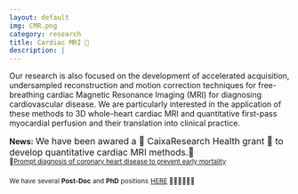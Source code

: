 ```yaml
---
layout: default
img: CMR.png
category: research
title: Cardiac MRI 🧲
description: |
---
```

  Our research is also focused on the development of accelerated acquisition, undersampled reconstruction and motion correction techniques for free-breathing cardiac Magnetic Resonance Imaging (MRI) for diagnosing cardiovascular disease. We are particularly interested in the application of these methods to 3D whole-heart cardiac MRI and quantitative first-pass myocardial perfusion and their translation into clinical practice.
 

**News:** <font size="3"> We have been awared a 🌟 CaixaResearch Health grant 🌟 to develop quantitative cardiac MRI methods.🎉<br/></font>
<sub>🔗[Prompt diagnosis of coronary heart disease to prevent early mortality](https://fundacionlacaixa.org/en/caixaresearch-health-research-call-2022-project-coronary-heart-disease)</sub>

<sub>We have several **Post-Doc** and **PhD** positions</sub> 
<sub>[HERE](https://www.ismrm.org/jobs/j08123.pdf) 👩🏽‍⚕️👩🏻‍💻 </sub> 


